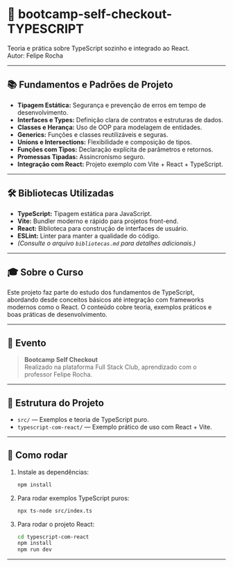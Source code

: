 # 🛒 bootcamp-self-checkout-TYPESCRIPT

Teoria e prática sobre TypeScript sozinho e integrado ao React.<br>
Autor: Felipe Rocha

---

## 📚 Fundamentos e Padrões de Projeto

- **Tipagem Estática:** Segurança e prevenção de erros em tempo de desenvolvimento.
- **Interfaces e Types:** Definição clara de contratos e estruturas de dados.
- **Classes e Herança:** Uso de OOP para modelagem de entidades.
- **Generics:** Funções e classes reutilizáveis e seguras.
- **Unions e Intersections:** Flexibilidade e composição de tipos.
- **Funções com Tipos:** Declaração explícita de parâmetros e retornos.
- **Promessas Tipadas:** Assincronismo seguro.
- **Integração com React:** Projeto exemplo com Vite + React + TypeScript.

---

## 🛠️ Bibliotecas Utilizadas

- **TypeScript:** Tipagem estática para JavaScript.
- **Vite:** Bundler moderno e rápido para projetos front-end.
- **React:** Biblioteca para construção de interfaces de usuário.
- **ESLint:** Linter para manter a qualidade do código.
- *(Consulte o arquivo `bibliotecas.md` para detalhes adicionais.)*

---

## 🎓 Sobre o Curso

Este projeto faz parte do estudo dos fundamentos de TypeScript, abordando desde conceitos básicos até integração com frameworks modernos como o React. O conteúdo cobre teoria, exemplos práticos e boas práticas de desenvolvimento.

---

## 📅 Evento

> **Bootcamp Self Checkout**  
Realizado na plataforma Full Stack Club, aprendizado com o professor Felipe Rocha.

---

## 📂 Estrutura do Projeto

- `src/` — Exemplos e teoria de TypeScript puro.
- `typescript-com-react/` — Exemplo prático de uso com React + Vite.

---

## 🚀 Como rodar

1. Instale as dependências:
   ```bash
   npm install
   ```
2. Para rodar exemplos TypeScript puros:
   ```bash
   npx ts-node src/index.ts
   ```
3. Para rodar o projeto React:
   ```bash
   cd typescript-com-react
   npm install
   npm run dev
   ```

---
